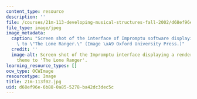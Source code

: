 ```yaml
---
content_type: resource
description: ''
file: /courses/21m-113-developing-musical-structures-fall-2002/d68ef96e6b880a855278ba42dc3dec5c_21m-113f02.jpg
file_type: image/jpeg
image_metadata:
  caption: "Screen shot of the interface of Impromptu software displaying the theme\
    \ to \"The Lone Ranger.\" (Image \xA9 Oxford University Press.)"
  credit: ''
  image-alt: Screen shot of the Impromptu interface displaying a rendering of the
    theme to 'The Lone Ranger'.
learning_resource_types: []
ocw_type: OCWImage
resourcetype: Image
title: 21m-113f02.jpg
uid: d68ef96e-6b88-0a85-5278-ba42dc3dec5c
---
```

